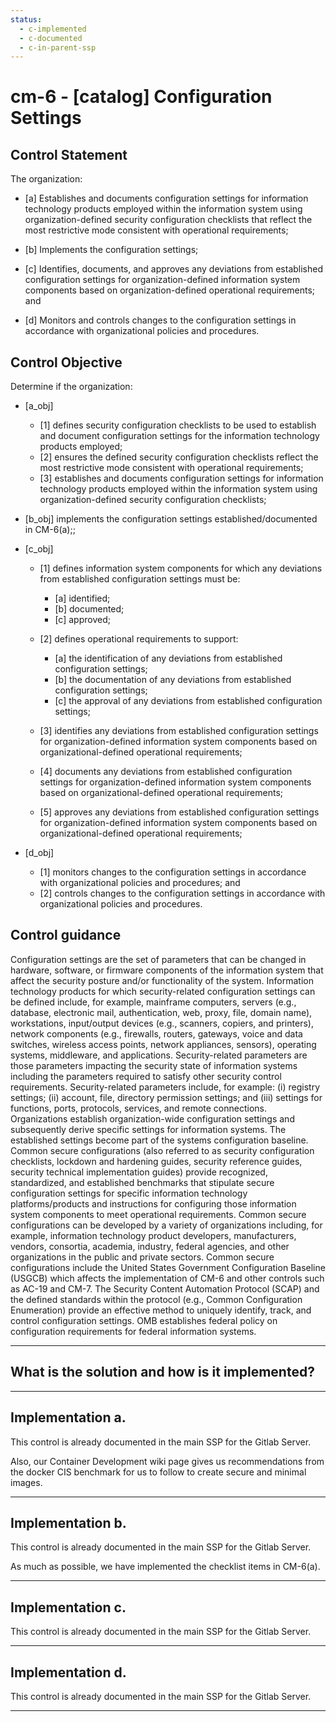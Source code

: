 ```yaml
---
status:
  - c-implemented
  - c-documented
  - c-in-parent-ssp
---
```


# cm-6 - \[catalog\] Configuration Settings

## Control Statement

The organization:

- \[a\] Establishes and documents configuration settings for information technology products employed within the information system using organization-defined security configuration checklists that reflect the most restrictive mode consistent with operational requirements;

- \[b\] Implements the configuration settings;

- \[c\] Identifies, documents, and approves any deviations from established configuration settings for organization-defined information system components based on organization-defined operational requirements; and

- \[d\] Monitors and controls changes to the configuration settings in accordance with organizational policies and procedures.

## Control Objective

Determine if the organization:

- \[a_obj\]

  - \[1\] defines security configuration checklists to be used to establish and document configuration settings for the information technology products employed;
  - \[2\] ensures the defined security configuration checklists reflect the most restrictive mode consistent with operational requirements;
  - \[3\] establishes and documents configuration settings for information technology products employed within the information system using organization-defined security configuration checklists;

- \[b_obj\] implements the configuration settings established/documented in CM-6(a);;

- \[c_obj\]

  - \[1\] defines information system components for which any deviations from established configuration settings must be:

    - \[a\] identified;
    - \[b\] documented;
    - \[c\] approved;

  - \[2\] defines operational requirements to support:

    - \[a\] the identification of any deviations from established configuration settings;
    - \[b\] the documentation of any deviations from established configuration settings;
    - \[c\] the approval of any deviations from established configuration settings;

  - \[3\] identifies any deviations from established configuration settings for organization-defined information system components based on organizational-defined operational requirements;
  - \[4\] documents any deviations from established configuration settings for organization-defined information system components based on organizational-defined operational requirements;
  - \[5\] approves any deviations from established configuration settings for organization-defined information system components based on organizational-defined operational requirements;

- \[d_obj\]

  - \[1\] monitors changes to the configuration settings in accordance with organizational policies and procedures; and
  - \[2\] controls changes to the configuration settings in accordance with organizational policies and procedures.

## Control guidance

Configuration settings are the set of parameters that can be changed in hardware, software, or firmware components of the information system that affect the security posture and/or functionality of the system. Information technology products for which security-related configuration settings can be defined include, for example, mainframe computers, servers (e.g., database, electronic mail, authentication, web, proxy, file, domain name), workstations, input/output devices (e.g., scanners, copiers, and printers), network components (e.g., firewalls, routers, gateways, voice and data switches, wireless access points, network appliances, sensors), operating systems, middleware, and applications. Security-related parameters are those parameters impacting the security state of information systems including the parameters required to satisfy other security control requirements. Security-related parameters include, for example: (i) registry settings; (ii) account, file, directory permission settings; and (iii) settings for functions, ports, protocols, services, and remote connections. Organizations establish organization-wide configuration settings and subsequently derive specific settings for information systems. The established settings become part of the systems configuration baseline. Common secure configurations (also referred to as security configuration checklists, lockdown and hardening guides, security reference guides, security technical implementation guides) provide recognized, standardized, and established benchmarks that stipulate secure configuration settings for specific information technology platforms/products and instructions for configuring those information system components to meet operational requirements. Common secure configurations can be developed by a variety of organizations including, for example, information technology product developers, manufacturers, vendors, consortia, academia, industry, federal agencies, and other organizations in the public and private sectors. Common secure configurations include the United States Government Configuration Baseline (USGCB) which affects the implementation of CM-6 and other controls such as AC-19 and CM-7. The Security Content Automation Protocol (SCAP) and the defined standards within the protocol (e.g., Common Configuration Enumeration) provide an effective method to uniquely identify, track, and control configuration settings. OMB establishes federal policy on configuration requirements for federal information systems.

______________________________________________________________________

## What is the solution and how is it implemented?

<!-- Please leave this section blank and enter implementation details in the parts below. -->

______________________________________________________________________

## Implementation a.

This control is already documented in the main SSP for the Gitlab Server.

Also, our Container Development wiki page gives us recommendations from
the docker CIS benchmark for us to follow to create secure and minimal images.

______________________________________________________________________

## Implementation b.

This control is already documented in the main SSP for the Gitlab Server.

As much as possible, we have implemented the checklist items in CM-6(a).

______________________________________________________________________

## Implementation c.

This control is already documented in the main SSP for the Gitlab Server.

______________________________________________________________________

## Implementation d.

This control is already documented in the main SSP for the Gitlab Server.

______________________________________________________________________
